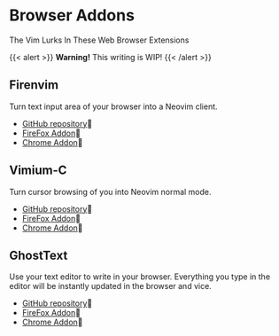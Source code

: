 # Browser Addons

The Vim Lurks In These Web Browser Extensions 

{{< alert >}}
**Warning!** This writing is WIP!
{{< /alert >}}

## Firenvim

Turn text input area of your browser into a Neovim client.

- [GitHub repository](https://github.com/glacambre/firenvim):link:
- [FireFox Addon](https://addons.mozilla.org/en-US/firefox/addon/firenvim/):link:
- [Chrome Addon](https://chrome.google.com/webstore/detail/firenvim/egpjdkipkomnmjhjmdamaniclmdlobbo):link:

## Vimium-C

Turn cursor browsing of you into Neovim normal mode.

- [GitHub repository](https://github.com/gdh1995/vimium-c):link:
- [FireFox Addon](https://addons.mozilla.org/en-US/firefox/addon/vimium-c/):link:
- [Chrome Addon](https://chrome.google.com/webstore/detail/vimium-c-all-by-keyboard/hfjbmagddngcpeloejdejnfgbamkjaeg):link:

## GhostText

Use your text editor to write in your browser. Everything you type in the editor will be instantly updated in the browser and vice.

- [GitHub repository](https://github.com/fregante/GhostText):link:
- [FireFox Addon](https://addons.mozilla.org/en-US/firefox/addon/ghosttext/):link:
- [Chrome Addon](https://chrome.google.com/webstore/detail/ghosttext/godiecgffnchndlihlpaajjcplehddca):link:
